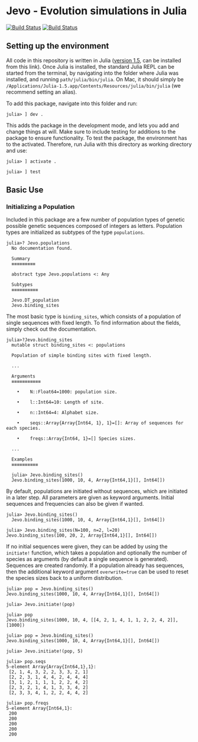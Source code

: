 # Jevo - Evolution simulations in Julia

[![Build Status](https://travis-ci.com/tomroesch/Jevo.jl.svg?branch=master)](https://travis-ci.com/tomroesch/Jevo.jl)
[![Build Status](https://travis-ci.org/tomroesch/Jevo.jl.svg?branch=master)](https://travis-ci.org/tomroesch/Jevo.jl)

## Setting up the environment

All code in this repository is written in Julia ([version 1.5](https://github.com/JuliaLang/julia/releases/tag/v1.5.0), can be installed from this link). Once Julia is installed, the standard Julia REPL can be started from the terminal, by navigating into the folder where Julia was installed, and running `path/julia/bin/julia`. On Mac, it should simply be `/Applications/Julia-1.5.app/Contents/Resources/julia/bin/julia` (we recommend setting an alias).

To add this package, navigate into this folder and run: 
```
julia> ] dev .
```

This adds the package in the development mode, and lets you add and change things at will. Make sure to include testing for additions to the package to ensure functionality. To test the package, the environment has to the activated. Therefore, run Julia with this directory as working directory and use:

```
julia> ] activate .

julia> ] test
```

## Basic Use
### Initializing a Population

Included in this package are a few number of population types of genetic possible genetic sequences composed of integers as letters. Population types are initialized as subtypes of the type `populations`.

```
julia>? Jevo.populations
  No documentation found.

  Summary
  ≡≡≡≡≡≡≡≡≡

  abstract type Jevo.populations <: Any

  Subtypes
  ≡≡≡≡≡≡≡≡≡≡

  Jevo.DT_population
  Jevo.binding_sites
```

The most basic type is `binding_sites`, which consists of a population of single sequences with fixed length. To find information about the fields, simply check out the documentation.

```
julia>?Jevo.binding_sites
  mutable struct binding_sites <: populations

  Population of simple binding sites with fixed length.

  ...

  Arguments
  ≡≡≡≡≡≡≡≡≡≡≡

    •    N::Float64=1000: population size.

    •    l::Int64=10: Length of site.

    •    n::Int64=4: Alphabet size.

    •    seqs::Array{Array{Int64, 1}, 1}=[]: Array of sequences for each species.

    •    freqs::Array{Int64, 1}=[] Species sizes.

  ...

  Examples
  ≡≡≡≡≡≡≡≡≡≡

  julia> Jevo.binding_sites()
  Jevo.binding_sites(1000, 10, 4, Array{Int64,1}[], Int64[])
```

By default, populations are initiated without sequences, which are initiated in a later step. All parameters are given as keyword arguments. Initial sequences and frequencies can also be given if wanted.

```
julia> Jevo.binding_sites()
  Jevo.binding_sites(1000, 10, 4, Array{Int64,1}[], Int64[])

julia> Jevo.binding_sites(N=100, n=2, l=20)
Jevo.binding_sites(100, 20, 2, Array{Int64,1}[], Int64[])
```

If no initial sequences were given, they can be added by using the `initiate!` function, which takes a population and optionally the number of species as arguments (by default a single sequence is generated). Sequences are created randomly. If a population already has sequences, then the additional keyword argument `overwrite=true` can be used to reset the species sizes back to a uniform distribution.

```
julia> pop = Jevo.binding_sites()
Jevo.binding_sites(1000, 10, 4, Array{Int64,1}[], Int64[])

julia> Jevo.initiate!(pop)

julia> pop
Jevo.binding_sites(1000, 10, 4, [[4, 2, 1, 4, 1, 1, 2, 2, 4, 2]], [1000])

julia> pop = Jevo.binding_sites()
Jevo.binding_sites(1000, 10, 4, Array{Int64,1}[], Int64[])

julia> Jevo.initiate!(pop, 5)

julia> pop.seqs
5-element Array{Array{Int64,1},1}:
 [2, 1, 4, 3, 2, 2, 3, 3, 2, 1]
 [2, 2, 3, 1, 4, 4, 2, 4, 4, 4]
 [3, 1, 2, 1, 1, 1, 2, 2, 4, 2]
 [2, 3, 2, 1, 4, 1, 3, 3, 4, 2]
 [2, 3, 3, 4, 1, 2, 2, 4, 4, 2]

julia> pop.freqs
5-element Array{Int64,1}:
 200
 200
 200
 200
 200
```

